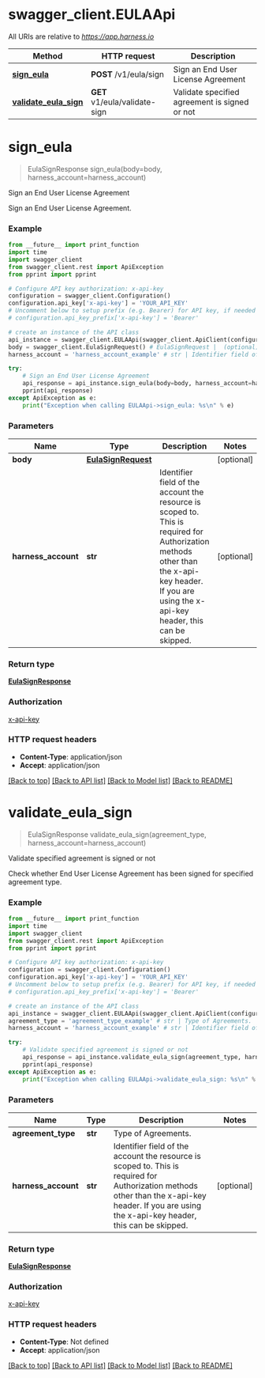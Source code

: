 # swagger_client.EULAApi

All URIs are relative to *https://app.harness.io*

Method | HTTP request | Description
------------- | ------------- | -------------
[**sign_eula**](EULAApi.md#sign_eula) | **POST** /v1/eula/sign | Sign an End User License Agreement
[**validate_eula_sign**](EULAApi.md#validate_eula_sign) | **GET** v1/eula/validate-sign | Validate specified agreement is signed or not

# **sign_eula**
> EulaSignResponse sign_eula(body=body, harness_account=harness_account)

Sign an End User License Agreement

Sign an End User License Agreement.

### Example
```python
from __future__ import print_function
import time
import swagger_client
from swagger_client.rest import ApiException
from pprint import pprint

# Configure API key authorization: x-api-key
configuration = swagger_client.Configuration()
configuration.api_key['x-api-key'] = 'YOUR_API_KEY'
# Uncomment below to setup prefix (e.g. Bearer) for API key, if needed
# configuration.api_key_prefix['x-api-key'] = 'Bearer'

# create an instance of the API class
api_instance = swagger_client.EULAApi(swagger_client.ApiClient(configuration))
body = swagger_client.EulaSignRequest() # EulaSignRequest |  (optional)
harness_account = 'harness_account_example' # str | Identifier field of the account the resource is scoped to. This is required for Authorization methods other than the x-api-key header. If you are using the x-api-key header, this can be skipped. (optional)

try:
    # Sign an End User License Agreement
    api_response = api_instance.sign_eula(body=body, harness_account=harness_account)
    pprint(api_response)
except ApiException as e:
    print("Exception when calling EULAApi->sign_eula: %s\n" % e)
```

### Parameters

Name | Type | Description  | Notes
------------- | ------------- | ------------- | -------------
 **body** | [**EulaSignRequest**](EulaSignRequest.md)|  | [optional] 
 **harness_account** | **str**| Identifier field of the account the resource is scoped to. This is required for Authorization methods other than the x-api-key header. If you are using the x-api-key header, this can be skipped. | [optional] 

### Return type

[**EulaSignResponse**](EulaSignResponse.md)

### Authorization

[x-api-key](../README.md#x-api-key)

### HTTP request headers

 - **Content-Type**: application/json
 - **Accept**: application/json

[[Back to top]](#) [[Back to API list]](../README.md#documentation-for-api-endpoints) [[Back to Model list]](../README.md#documentation-for-models) [[Back to README]](../README.md)

# **validate_eula_sign**
> EulaSignResponse validate_eula_sign(agreement_type, harness_account=harness_account)

Validate specified agreement is signed or not

Check whether End User License Agreement has been signed for specified agreement type.

### Example
```python
from __future__ import print_function
import time
import swagger_client
from swagger_client.rest import ApiException
from pprint import pprint

# Configure API key authorization: x-api-key
configuration = swagger_client.Configuration()
configuration.api_key['x-api-key'] = 'YOUR_API_KEY'
# Uncomment below to setup prefix (e.g. Bearer) for API key, if needed
# configuration.api_key_prefix['x-api-key'] = 'Bearer'

# create an instance of the API class
api_instance = swagger_client.EULAApi(swagger_client.ApiClient(configuration))
agreement_type = 'agreement_type_example' # str | Type of Agreements.
harness_account = 'harness_account_example' # str | Identifier field of the account the resource is scoped to. This is required for Authorization methods other than the x-api-key header. If you are using the x-api-key header, this can be skipped. (optional)

try:
    # Validate specified agreement is signed or not
    api_response = api_instance.validate_eula_sign(agreement_type, harness_account=harness_account)
    pprint(api_response)
except ApiException as e:
    print("Exception when calling EULAApi->validate_eula_sign: %s\n" % e)
```

### Parameters

Name | Type | Description  | Notes
------------- | ------------- | ------------- | -------------
 **agreement_type** | **str**| Type of Agreements. | 
 **harness_account** | **str**| Identifier field of the account the resource is scoped to. This is required for Authorization methods other than the x-api-key header. If you are using the x-api-key header, this can be skipped. | [optional] 

### Return type

[**EulaSignResponse**](EulaSignResponse.md)

### Authorization

[x-api-key](../README.md#x-api-key)

### HTTP request headers

 - **Content-Type**: Not defined
 - **Accept**: application/json

[[Back to top]](#) [[Back to API list]](../README.md#documentation-for-api-endpoints) [[Back to Model list]](../README.md#documentation-for-models) [[Back to README]](../README.md)

